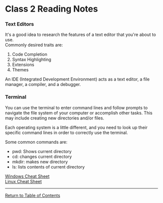 # Class 2 Reading Notes

### Text Editors

It's a good idea to research the features of a text editor that you're about to use. <br>
Commonly desired traits are:

1. Code Completion
2. Syntax Highlighting
3. Extensions
4. Themes

An IDE (Integrated Development Environment) acts as a text editor, a file manager, a compiler, and a debugger.

### Terminal

You can use the terminal to enter command lines and follow prompts to navigate the file system of your computer or accomplish other tasks.
This may include creating new directories and/or files.

Each operating system is a little different, and you need to look up their specific command lines in order to correctly use the terminal.

Some common commands are:

- pwd: Shows current directory
- cd: changes current directory
- mkdir: makes new directory
- ls: lists contents of current directory

[Windows Cheat Sheet](http://www.cs.columbia.edu/~sedwards/classes/2017/1102-spring/Command%20Prompt%20Cheatsheet.pdf)<br>
[Linux Cheat Sheet](https://www.guru99.com/linux-commands-cheat-sheet.html)

***

[Return to Table of Contents](https://haydencleaver.github.io/reading-notes/)